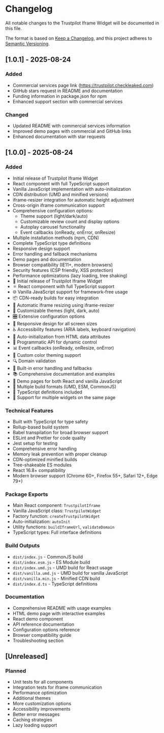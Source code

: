# Changelog

All notable changes to the Trustpilot Iframe Widget will be documented in this file.

The format is based on [Keep a Changelog](https://keepachangelog.com/en/1.0.0/),
and this project adheres to [Semantic Versioning](https://semver.org/spec/v2.0.0.html).

## [1.0.1] - 2025-08-24

### Added
- Commercial services page link (https://trustpilot.checkleaked.com)
- GitHub stars request in README and documentation
- Funding information in package.json for npm
- Enhanced support section with commercial services

### Changed
- Updated README with commercial services information
- Improved demo pages with commercial and GitHub links
- Enhanced documentation with star requests

## [1.0.0] - 2025-08-24

### Added
- Initial release of Trustpilot Iframe Widget
- React component with full TypeScript support
- Vanilla JavaScript implementation with auto-initialization
- CDN distribution (UMD and minified versions)
- iframe-resizer integration for automatic height adjustment
- Cross-origin iframe communication support
- Comprehensive configuration options:
  - Theme support (light/dark/auto)
  - Customizable review count and display options
  - Autoplay carousel functionality
  - Event callbacks (onReady, onError, onResize)
- Multiple installation methods (npm, CDN)
- Complete TypeScript type definitions
- Responsive design support
- Error handling and fallback mechanisms
- Demo pages and documentation
- Browser compatibility (IE11+, modern browsers)
- Security features (CSP friendly, XSS protection)
- Performance optimizations (lazy loading, tree shaking)
- 🎉 Initial release of Trustpilot Iframe Widget
- ⚛️ React component with full TypeScript support
- 🌐 Vanilla JavaScript support for framework-free usage
- 📦 CDN-ready builds for easy integration
- 🔄 Automatic iframe resizing using iframe-resizer
- 🎨 Customizable themes (light, dark, auto)
- 🎛️ Extensive configuration options
- 📱 Responsive design for all screen sizes
- ♿ Accessibility features (ARIA labels, keyboard navigation)
- 🎯 Auto-initialization from HTML data attributes
- 🔧 Programmatic API for dynamic control
- 📊 Event callbacks (onReady, onResize, onError)
- 🎨 Custom color theming support
- 🔍 Domain validation
- 💾 Built-in error handling and fallbacks
- 📚 Comprehensive documentation and examples
- 🧪 Demo pages for both React and vanilla JavaScript
- 🚀 Multiple build formats (UMD, ESM, CommonJS)
- 📝 TypeScript definitions included
- 🎪 Support for multiple widgets on the same page

### Technical Features
- Built with TypeScript for type safety
- Rollup-based build system
- Babel transpilation for broad browser support
- ESLint and Prettier for code quality
- Jest setup for testing
- Comprehensive error handling
- Memory leak prevention with proper cleanup
- CDN-optimized minified builds
- Tree-shakeable ES modules
- React 16.8+ compatibility
- Modern browser support (Chrome 60+, Firefox 55+, Safari 12+, Edge 79+)

### Package Exports
- Main React component: `TrustpilotIframe`
- Vanilla JavaScript class: `TrustpilotWidget`
- Factory function: `createTrustpilotWidget`
- Auto-initialization: `autoInit`
- Utility functions: `buildIframeUrl`, `validateDomain`
- TypeScript types: Full interface definitions

### Build Outputs
- `dist/index.js` - CommonJS build
- `dist/index.esm.js` - ES Module build
- `dist/index.umd.js` - UMD build for React usage
- `dist/vanilla.umd.js` - UMD build for vanilla JavaScript
- `dist/vanilla.min.js` - Minified CDN build
- `dist/index.d.ts` - TypeScript definitions

### Documentation
- Comprehensive README with usage examples
- HTML demo page with interactive examples
- React demo component
- API reference documentation
- Configuration options reference
- Browser compatibility guide
- Troubleshooting section

## [Unreleased]

### Planned
- Unit tests for all components
- Integration tests for iframe communication
- Performance optimization
- Additional themes
- More customization options
- Accessibility improvements
- Better error messages
- Caching strategies
- Lazy loading support
